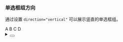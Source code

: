 ### 单选框组方向

通过设置 `direction="vertical"` 可以展示竖直的单选框组。

<div class="cell-demo vp-raw">
 <yc-radio-group direction="vertical">
    <yc-radio value="A">A</yc-radio>
    <yc-radio value="B">B</yc-radio>
    <yc-radio value="C">C</yc-radio>
    <yc-radio value="D">D</yc-radio>
  </yc-radio-group>
</div>

<details>
<summary>
 <button class="code-btn"  >
    <icon-code />
 </button>
</summary>

```vue
<template>
  <yc-radio-group direction="vertical">
    <yc-radio value="A">A</yc-radio>
    <yc-radio value="B">B</yc-radio>
    <yc-radio value="C">C</yc-radio>
    <yc-radio value="D">D</yc-radio>
  </yc-radio-group>
</template>
```

</details>
